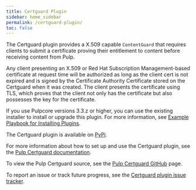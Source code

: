 ```yaml
---
title: Certguard Plugin
sidebar: home_sidebar
permalink: /certguard-plugin/
toc: false
---
```


The Certguard plugin provides a X.509 capable `ContentGuard` that requires clients to submit a certificate proving their entitlement to content before receiving content from Pulp.

Any client presenting an X.509 or Red Hat Subscription Management-based certificate at request time will be authorized as long as the client cert is not expired and is signed by the Certificate Authority Certificate stored on the Certguard when it was created. The client presents the certificate using TLS, which proves that the client not only has the certificate but also possesses the key for the certificate.

If you use Pulpcore versions 3.3.z or higher, you can use the existing installer to install or upgrade this plugin. For more information, see [Example Playbook for Installing Plugins](https://docs.pulpproject.org/pulp_installer/quickstart/#example-playbook-for-installing-plugins).

The Certguard plugin is available on [PyPi](https://pypi.org/project/pulp-certguard/).


For more information about how to set up and use the Certguard plugin, see the [Pulp Certguard documentation](https://docs.pulpproject.org/pulp_certguard).

To view the Pulp Certguard source, see the [Pulp Certguard GitHub](https://github.com/pulp/pulp-certguard) page.

To report an issue or track future progress, see the [Certguard plugin issue tracker](https://pulp.plan.io/projects/certguard).
